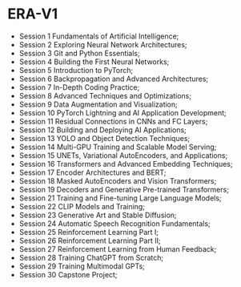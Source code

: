 # ERA-V1


- Session 1 Fundamentals of Artificial Intelligence;
- Session 2 Exploring Neural Network Architectures;
- Session 3 Git and Python Essentials;
- Session 4 Building the First Neural Networks;
- Session 5 Introduction to PyTorch;
- Session 6 Backpropagation and Advanced Architectures;
- Session 7 In-Depth Coding Practice;
- Session 8 Advanced Techniques and Optimizations;
- Session 9 Data Augmentation and Visualization;
- Session 10 PyTorch Lightning and AI Application Development;
- Session 11 Residual Connections in CNNs and FC Layers;
- Session 12 Building and Deploying AI Applications;
- Session 13 YOLO and Object Detection Techniques;
- Session 14 Multi-GPU Training and Scalable Model Serving;
- Session 15 UNETs, Variational AutoEncoders, and Applications;
- Session 16 Transformers and Advanced Embedding Techniques;
- Session 17 Encoder Architectures and BERT;
- Session 18 Masked AutoEncoders and Vision Transformers;
- Session 19 Decoders and Generative Pre-trained Transformers;
- Session 21 Training and Fine-tuning Large Language Models;
- Session 22 CLIP Models and Training;
- Session 23 Generative Art and Stable Diffusion;
- Session 24 Automatic Speech Recognition Fundamentals;
- Session 25 Reinforcement Learning Part I;
- Session 26 Reinforcement Learning Part II;
- Session 27 Reinforcement Learning from Human Feedback;
- Session 28 Training ChatGPT from Scratch;
- Session 29 Training Multimodal GPTs;
- Session 30 Capstone Project;
